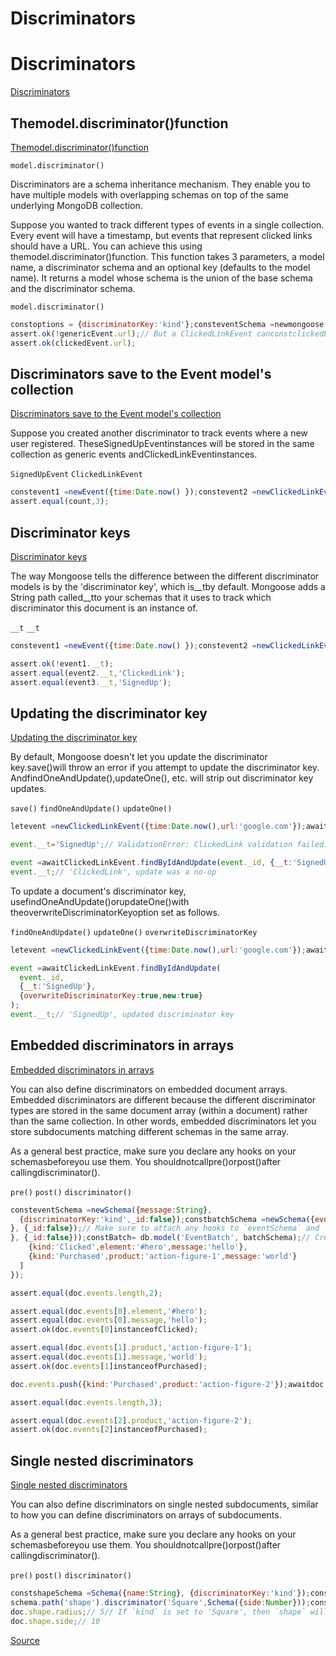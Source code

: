 # Discriminators


# Discriminators

[Discriminators](#discriminators)


## Themodel.discriminator()function

[Themodel.discriminator()function](#the-code>model.discriminator()</code>-function)

`model.discriminator()`

Discriminators are a schema inheritance mechanism. They enable
you to have multiple models with overlapping schemas on top of the
same underlying MongoDB collection.


Suppose you wanted to track different types of events in a single
collection. Every event will have a timestamp, but events that
represent clicked links should have a URL. You can achieve this
using themodel.discriminator()function. This function takes
3 parameters, a model name, a discriminator schema and an optional
key (defaults to the model name). It returns a model whose schema
is the union of the base schema and the discriminator schema.

`model.discriminator()`

```javascript
constoptions = {discriminatorKey:'kind'};consteventSchema =newmongoose.Schema({time:Date}, options);constEvent= mongoose.model('Event', eventSchema);// ClickedLinkEvent is a special type of Event that has// a URL.constClickedLinkEvent=Event.discriminator('ClickedLink',newmongoose.Schema({url:String}, options));// When you create a generic event, it can't have a URL field...constgenericEvent =newEvent({time:Date.now(),url:'google.com'});
assert.ok(!genericEvent.url);// But a ClickedLinkEvent canconstclickedEvent =newClickedLinkEvent({time:Date.now(),url:'google.com'});
assert.ok(clickedEvent.url);
```


## Discriminators save to the Event model's collection

[Discriminators save to the Event model's collection](#discriminators-save-to-the-event-model#39;s-collection)


Suppose you created another discriminator to track events where
a new user registered. TheseSignedUpEventinstances will be
stored in the same collection as generic events andClickedLinkEventinstances.

`SignedUpEvent`
`ClickedLinkEvent`

```javascript
constevent1 =newEvent({time:Date.now() });constevent2 =newClickedLinkEvent({time:Date.now(),url:'google.com'});constevent3 =newSignedUpEvent({time:Date.now(),user:'testuser'});awaitPromise.all([event1.save(), event2.save(), event3.save()]);constcount =awaitEvent.countDocuments();
assert.equal(count,3);
```


## Discriminator keys

[Discriminator keys](#discriminator-keys)


The way Mongoose tells the difference between the different discriminator models is by the 'discriminator key', which is__tby default.
Mongoose adds a String path called__tto your schemas that it uses to track which discriminator this document is an instance of.

`__t`
`__t`

```javascript
constevent1 =newEvent({time:Date.now() });constevent2 =newClickedLinkEvent({time:Date.now(),url:'google.com'});constevent3 =newSignedUpEvent({time:Date.now(),user:'testuser'});

assert.ok(!event1.__t);
assert.equal(event2.__t,'ClickedLink');
assert.equal(event3.__t,'SignedUp');
```


## Updating the discriminator key

[Updating the discriminator key](#updating-the-discriminator-key)


By default, Mongoose doesn't let you update the discriminator key.save()will throw an error if you attempt to update the discriminator key.
AndfindOneAndUpdate(),updateOne(), etc. will strip out discriminator key updates.

`save()`
`findOneAndUpdate()`
`updateOne()`

```javascript
letevent =newClickedLinkEvent({time:Date.now(),url:'google.com'});awaitevent.save();

event.__t='SignedUp';// ValidationError: ClickedLink validation failed: __t: Cast to String failed for value "SignedUp" (type string) at path "__t"awaitevent.save();

event =awaitClickedLinkEvent.findByIdAndUpdate(event._id, {__t:'SignedUp'}, {new:true});
event.__t;// 'ClickedLink', update was a no-op
```


To update a document's discriminator key, usefindOneAndUpdate()orupdateOne()with theoverwriteDiscriminatorKeyoption set as follows.

`findOneAndUpdate()`
`updateOne()`
`overwriteDiscriminatorKey`

```javascript
letevent =newClickedLinkEvent({time:Date.now(),url:'google.com'});awaitevent.save();

event =awaitClickedLinkEvent.findByIdAndUpdate(
  event._id,
  {__t:'SignedUp'},
  {overwriteDiscriminatorKey:true,new:true}
);
event.__t;// 'SignedUp', updated discriminator key
```


## Embedded discriminators in arrays

[Embedded discriminators in arrays](#embedded-discriminators-in-arrays)


You can also define discriminators on embedded document arrays.
Embedded discriminators are different because the different discriminator types are stored in the same document array (within a document) rather than the same collection.
In other words, embedded discriminators let you store subdocuments matching different schemas in the same array.


As a general best practice, make sure you declare any hooks on your schemasbeforeyou use them.
You shouldnotcallpre()orpost()after callingdiscriminator().

`pre()`
`post()`
`discriminator()`

```javascript
consteventSchema =newSchema({message:String},
  {discriminatorKey:'kind',_id:false});constbatchSchema =newSchema({events: [eventSchema] });// `batchSchema.path('events')` gets the mongoose `DocumentArray`// For TypeScript, use `schema.path<Schema.Types.DocumentArray>('events')`constdocArray = batchSchema.path('events');// The `events` array can contain 2 different types of events, a// 'clicked' event that requires an element id that was clicked...constclickedSchema =newSchema({element: {type:String,required:true}
}, {_id:false});// Make sure to attach any hooks to `eventSchema` and `clickedSchema`// **before** calling `discriminator()`.constClicked= docArray.discriminator('Clicked', clickedSchema);// ... and a 'purchased' event that requires the product that was purchased.constPurchased= docArray.discriminator('Purchased',newSchema({product: {type:String,required:true}
}, {_id:false}));constBatch= db.model('EventBatch', batchSchema);// Create a new batch of events with different kindsconstdoc =awaitBatch.create({events: [
    {kind:'Clicked',element:'#hero',message:'hello'},
    {kind:'Purchased',product:'action-figure-1',message:'world'}
  ]
});

assert.equal(doc.events.length,2);

assert.equal(doc.events[0].element,'#hero');
assert.equal(doc.events[0].message,'hello');
assert.ok(doc.events[0]instanceofClicked);

assert.equal(doc.events[1].product,'action-figure-1');
assert.equal(doc.events[1].message,'world');
assert.ok(doc.events[1]instanceofPurchased);

doc.events.push({kind:'Purchased',product:'action-figure-2'});awaitdoc.save();

assert.equal(doc.events.length,3);

assert.equal(doc.events[2].product,'action-figure-2');
assert.ok(doc.events[2]instanceofPurchased);
```


## Single nested discriminators

[Single nested discriminators](#single-nested-discriminators)


You can also define discriminators on single nested subdocuments, similar to how you can define discriminators on arrays of subdocuments.


As a general best practice, make sure you declare any hooks on your schemasbeforeyou use them.
You shouldnotcallpre()orpost()after callingdiscriminator().

`pre()`
`post()`
`discriminator()`

```javascript
constshapeSchema =Schema({name:String}, {discriminatorKey:'kind'});constschema =Schema({shape: shapeSchema });// For TypeScript, use `schema.path<Schema.Types.Subdocument>('shape').discriminator(...)`schema.path('shape').discriminator('Circle',Schema({radius:String}));
schema.path('shape').discriminator('Square',Schema({side:Number}));constMyModel= mongoose.model('ShapeTest', schema);// If `kind` is set to 'Circle', then `shape` will have a `radius` propertyletdoc =newMyModel({shape: {kind:'Circle',radius:5} });
doc.shape.radius;// 5// If `kind` is set to 'Square', then `shape` will have a `side` propertydoc =newMyModel({shape: {kind:'Square',side:10} });
doc.shape.side;// 10
```


[Source](https://mongoosejs.com/docs/discriminators.html)